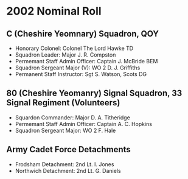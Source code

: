 # 2002 Nominal Roll

## C (Cheshire Yeomnary) Squadron, QOY

* Honorary Colonel: Colonel The Lord Hawke TD
* Squadron Leader: Major J. R. Compston
* Permemant Staff Admin Officer: Captain J. McBride BEM
* Squadron Sergeant Major (V): WO 2 D. J. Griffiths
* Permanent Staff Instructor: Sgt S. Watson, Scots DG

## 80 (Cheshire Yeomanry) Signal Squadron, 33 Signal Regiment (Volunteers)

* Squardon Commander: Major D. A. Titheridge
* Permemant Staff Admin Officer: Captain A. C. Hopkins
* Squadron Sergeant Major: WO 2 F. Hale

## Army Cadet Force Detachments

* Frodsham Detachment: 2nd Lt. I. Jones
* Northwich Detachment: 2nd Lt. G. Daniels
